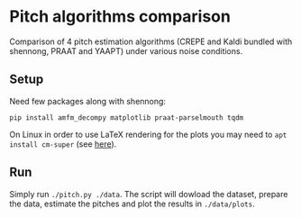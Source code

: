# Pitch algorithms comparison

Comparison of 4 pitch estimation algorithms (CREPE and Kaldi bundled with
shennong, PRAAT and YAAPT) under various noise conditions.

## Setup

Need few packages along with shennong:

    pip install amfm_decompy matplotlib praat-parselmouth tqdm

On Linux in order to use LaTeX rendering for the plots you may need to `apt
install cm-super` (see
[here](https://github.com/matplotlib/matplotlib/issues/16911)).


## Run

Simply run `./pitch.py ./data`. The script will dowload the dataset, prepare the
data, estimate the pitches and plot the results in `./data/plots`.
